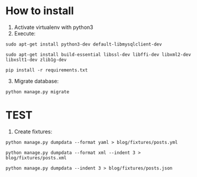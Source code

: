 How to install
===============

1. Activate virtualenv with python3
2. Execute:

	
`sudo apt-get install python3-dev default-libmysqlclient-dev`

`sudo apt-get install build-essential libssl-dev libffi-dev libxml2-dev libxslt1-dev zlib1g-dev`

`pip install -r requirements.txt`

3. Migrate database:


`python manage.py migrate`

TEST
====

1. Create fixtures:

`python manage.py dumpdata --format yaml > blog/fixtures/posts.yml`

`python manage.py dumpdata --format xml --indent 3 > blog/fixtures/posts.xml`

`python manage.py dumpdata --indent 3 > blog/fixtures/posts.json`

